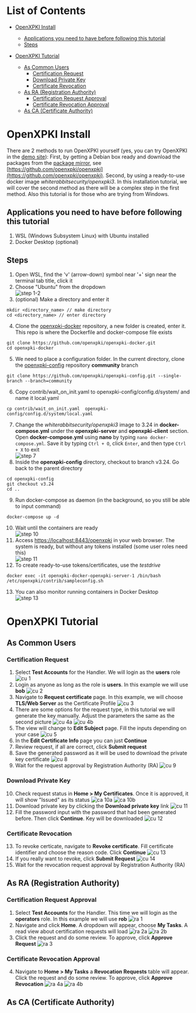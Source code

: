 # List of Contents
- [OpenXPKI Install](#openxpki-install)
  - [Applications you need to have before following this tutorial](#applications-you-need-to-have-before-following-this-tutorial)
  - [Steps](#steps)

- [OpenXPKI Tutorial](#openxpki-tutorial)
  - [As Common Users](#as-common-users)
    - [Certification Request](#certification-request)
    - [Download Private Key](#download-private-key)
    - [Certificate Revocation](#certificate-revocation)
  - [As RA (Registration Authority)](#as-ra-registration-authority)
    - [Certification Request Approval](#certification-request-approval)
    - [Certificate Revocation Approval](#certificate-revocation-approval)
  - [As CA (Certificate Authority)](#as-ca-certificate-authority)

# OpenXPKI Install
There are 2 methods to run OpenXPKI yourself (yes, you can try OpenXPKI in the [demo site](http://demo.openxpki.org/)): First, by getting a Debian box ready and download the packages from the [package mirror](http://packages.openxpki.org/), see [https://github.com/openxpki/openxpki](https://github.com/openxpki/openxpki). Second, by using a ready-to-use docker image _whiterabbitsecurity/openxpki3_. In this installation tutorial, we will cover the second method as there will be a complex step in the first method. Also this tutorial is for those who are trying from Windows.

## Applications you need to have before following this tutorial
1. WSL (Windows Subsystem Linux) with Ubuntu installed
2. Docker Desktop (optional)

## Steps
1. Open WSL, find the 'v' (arrow-down) symbol near '+' sign near the terminal tab title, click it
2. Choose "Ubuntu" from the dropdown<br />
![step 1-2](gambar/step1-2.png)
3. (optional) Make a directory and enter it
```shell
mkdir <directory_name> // make directory
cd <directory_name> // enter directory
```
4. Clone the [openxpki-docker](https://github.com/openxpki/openxpki-docker) repository, a new folder is created, enter it. This repo is where the Dockerfile and docker-compose file exists
```shell
git clone https://github.com/openxpki/openxpki-docker.git
cd openxpki-docker
```
5. We need to place a configuration folder. In the current directory, clone the [openxpki-config](https://github.com/openxpki/openxpki-config) repository **community** branch
```shell
git clone https://github.com/openxpki/openxpki-config.git --single-branch --branch=community
```
6. Copy contrib/wait_on_init.yaml  to openxpki-config/config.d/system/ and name it local.yaml
```shell
cp contrib/wait_on_init.yaml  openxpki-config/config.d/system/local.yaml
```
7. Change the _whiterabbitsecurity/openxpki3_ image to 3.24 in **docker-compose.yml** under the **openxpki-server** and **openxpki-client** section. Open **docker-compose.yml** using **nano** by typing `nano docker-compose.yml`. Save it by typing `Ctrl + O`, click `Enter`,  and then type `Ctrl + X` to exit<br />
![step 7](gambar/step7.png)
8. Inside the **openxpki-config** directory, checkout to branch v3.24. Go back to the parent directory
```shell
cd openxpki-config
git checkout v3.24
cd ..
```
9. Run docker-compose as daemon (in the background, so you still be able to input command)
```shell
docker-compose up -d
```
10. Wait until the containers are ready<br />
![step 10](gambar/step10.png)
11. Access [https://localhost:8443/openxpki](https://localhost:8443/openxpki) in your web browser. The system is ready, but without any tokens installed (some user roles need this)<br />
![step 11](gambar/step11.png)
12. To create ready-to-use tokens/certificates, use the _testdrive_
```shell
docker exec -it openxpki-docker-openxpki-server-1 /bin/bash /etc/openxpki/contrib/sampleconfig.sh
```
13. You can also monitor running containers in Docker Desktop<br />
![step 13](gambar/step13.png)

# OpenXPKI Tutorial
## As Common Users
### Certification Request
1. Select **Test Accounts** for the Handler. We will login as the **users** role
![cu 1](gambar/cu/cu1.png)
2. Login as anyone as long as the role is **users**. In this example we will use **bob**
![cu 2](gambar/cu/cu2.png)
3. Navigate to **Request certificate** page. In this example, we will choose **TLS/Web Server** as the Certificate Profile
![cu 3](gambar/cu/cu3.png)
4. There are some options for the request type, in this tutorial we will generate the key manually. Adjust the parameters the same as the second picture
![cu 4a](gambar/cu/cu4a.png)
![cu 4b](gambar/cu/cu4b.png)
5. The view will change to **Edit Subject** page. Fill the inputs depending on your case
![cu 5](gambar/cu/cu5.png)
6. In the **Edit Certificate Info** page you can just **Continue**
7. Review request, if all are correct, click **Submit request**
8. Save the generated password as it will be used to download the private key certificate
![cu 8](gambar/cu/cu8.png)
9. Wait for the request approval by Registration Authority (RA)
![cu 9](gambar/cu/cu9.png)
### Download Private Key
10. Check request status in **Home > My Certificates**. Once it is approved, it will show "Issued" as its status
![ca 10a](gambar/ca/ca10a.png)
![ca 10b](gambar/ca/ca10b.png)
11. Download private key by clicking the **Download private key** link
![cu 11](gambar/cu/cu11.png)
12. Fill the password input with the password that had been generated before. Then click **Continue**. Key will be downloaded
![cu 12](gambar/cu/cu12.png)
### Certificate Revocation
13. To revoke certicate, navigate to **Revoke certificate**. Fill certificate identifier and choose the reason code. Click **Continue**
![cu 13](gambar/cu/cu13.png)
14. If you really want to revoke, click **Submit Request**
![cu 14](gambar/cu/cu14.png)
15. Wait for the revocation request approval by Registration Authority (RA)

## As RA (Registration Authority)
### Certification Request Approval
1. Select **Test Accounts** for the Handler. This time we will login as the **operators** role. In this example we will use **rob**
![ra 1](gambar/ra/ra1.png)
2. Navigate and click **Home**. A dropdown will appear, choose **My Tasks**. A read view about certification requests will load
![ra 2a](gambar/ra/ra2a.png)
![ra 2b](gambar/ra/ra2b.png)
3. Click the request and do some review. To approve, click **Approve Request**
![ra 3](gambar/ra/ra3.png)
### Certificate Revocation Approval
4. Navigate to **Home > My Tasks** a **Revocation Requests** table will appear. Click the request and do some review. To approve, click **Approve Revocation**
![ra 4a](gambar/ra/ra4a.png)
![ra 4b](gambar/ra/ra4b.png)

## As CA (Certificate Authority)
